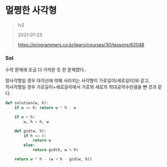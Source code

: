# 멀쩡한 사각형
> lv2
>
> 2021-01-23
>
> https://programmers.co.kr/learn/courses/30/lessons/62048

### Sol


수학 문제에 조금 더 가까운 듯 한 문제였다..


정사각형일 경우 대각선에 의해 사라지는 사각형이 가로길이(세로길이)와 같고,  
직사각형일 경우 가로길이+세로길이에서 가로와 세로의 최대공약수만큼을 뺀 것과 같다.

```python
def solution(w, h):
    if w == h: return w * h - w

    if w < h:
        w, h = h, w

    def gcd(w, h):
        if h == 0:
            return w
        else:
            return gcd(h, w % h)

    return w * h - (w + h - gcd(w, h))
```